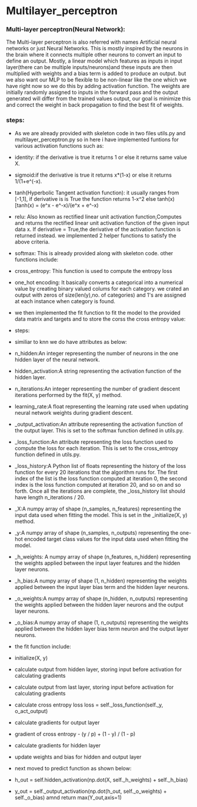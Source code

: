 # Multilayer_perceptron
### Multi-layer perceptron(Neural Network):
 The Multi-layer perceptron is also referred with names Artificial neural networks or just Neural Networks. This is mostly inspired by the neurons in the brain where it connects multiple other neurons to convert an input to define an output.
Mostly, a linear model which features as inputs in input layer(there can be multiple inputs/neurons)and these inputs are then multiplied with weights and a bias term is added to produce an output. but we also want our MLP to be flexible to be non-linear like the one which we have right now so we do this by adding activation function. The weights are initially randomly assigned to inputs in the forward pass and the output generated will differ from the trained values output, our goal is minimize this and correct the weight in back propagation to find the best fit of weights.

### steps:

* As we are already provided with skeleton code in two files utils.py and multilayer_perceptron.py so in here i have implemented funtions for various activation functions such as:
* identity: if the derivative is true it returns 1 or else it returns same value X.
* sigmoid:if the derivative is true it returns x*(1-x) or else it returns 1/(1+e^(-x). 
* tanh(Hyperbolic Tangent activation function): it usually ranges from [-1,1], if derivative is is True the function returns 1-x^2 else tanh(x)[tanh(x) = (e^x - e^-x)/(e^x + e^-x)
* relu: Also known as rectified linear unit activation function,Computes and returns the rectified linear unit activation function of the given input data x. If derivative = True,the derivative of the activation function is returned instead. we implemented 2 helper functions to satisfy the above criteria.
* softmax: This is already provided along with skeleton code.
other functions include:
* cross_entropy: This function is used to compute the entropy loss 
* one_hot encoding: It basically converts a categorical into a numerical value by creating binary valued colums for each category. we crated an output with zeros of size(len(y),no. of categories) and 1's are assigned at each instance when category is found.

* we then implemented the fit function to fit the model to the provided data matrix and targets and to store the corss the cross entropy value:
* steps:
* similiar to knn we do have attributes as below:
* n_hidden:An integer representing the number of neurons in the one hidden layer of the neural network.
* hidden_activation:A string representing the activation function of the hidden layer. 
* n_iterations:An integer representing the number of gradient descent iterations performed by the fit(X, y) method.
* learning_rate:A float representing the learning rate used when updating neural network weights during gradient descent.
* _output_activation:An attribute representing the activation function of the output layer. This is set to the softmax function defined in utils.py.
* _loss_function:An attribute representing the loss function used to compute the loss for each iteration. This is set to the cross_entropy function defined in utils.py.
* _loss_history:A Python list of floats representing the history of the loss function for every 20 iterations that the
algorithm runs for. The first index of the list is the loss function computed at iteration 0, the second index is the loss function computed at iteration 20, and so on and so forth. Once all the iterations are complete, the _loss_history list should have length n_iterations / 20.
* _X:A numpy array of shape (n_samples, n_features) representing the input data used when fitting the model. This is set in the _initialize(X, y) method.
* _y:A numpy array of shape (n_samples, n_outputs) representing the one-hot encoded target class values for the input data used when fitting the model.
* _h_weights: A numpy array of shape (n_features, n_hidden) representing the weights applied between the input layer features and the hidden layer neurons.
* _h_bias:A numpy array of shape (1, n_hidden) representing the weights applied between the input layer bias term and the hidden layer neurons.
* _o_weights:A numpy array of shape (n_hidden, n_outputs) representing the weights applied between the hidden layer neurons and the output layer neurons.
* _o_bias:A numpy array of shape (1, n_outputs) representing the weights applied between the hidden layer bias term neuron and the output layer neurons.
* the fit function include:
* initialize(X, y)
* calculate output from hidden layer, storing input before activation for calculating gradients
* calculate output from last layer, storing input before activation for calculating gradients
* calculate cross entropy loss
loss = self._loss_function(self._y, o_act_output)
* calculate gradients for output layer
* gradient of cross entropy - (y / p) + (1 - y) / (1 - p)
* calculate gradients for hidden layer
* update weights and bias for hidden and output layer
         
* next moved to predict function as shown below:
* h_out = self.hidden_activation(np.dot(X, self._h_weights) + self._h_bias)
* y_out = self._output_activation(np.dot(h_out, self._o_weights) + self._o_bias) amnd return max(Y_out,axis=1)
